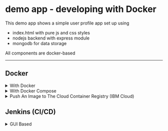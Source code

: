 # demo app - developing with Docker

This demo app shows a simple user profile app set up using 
- index.html with pure js and css styles
- nodejs backend with express module
- mongodb for data storage

All components are docker-based

---

## Docker
<details>
     <summary>With Docker</summary>
 <br>
   
  |  | Command | Description |
  | --------------- | --------------- | --------------- |
  | 1 | `- docker pull mongo:4.2.1` <br> `- docker pull mongo-express:0.49` | Pull the mongo and mongo-express images from Dockerhub |
  | 2 | `docker network create mongo-network` | Create docker network |
  | 3 | `docker network ls` | Check the network list |
  | 4 | `docker run -d -p 27017:27017 -e MONGO_INITDB_ROOT_USERNAME=admin` <br> `-e MONGO_INITDB_ROOT_PASSWORD=password --name mongodb` <br> `--net mongo-network mongo:4.2.1` | Start mongodb (optional, omit `--net` to use the default) |
  | 5 | `docker run -d -p 8081:8081 -e ME_CONFIG_MONGODB_ADMINUSERNAME=admin` <br> `-e ME_CONFIG_MONGODB_ADMINPASSWORD=password ` <br> `--net mongo-network` <br> `--name mongo-express -e ME_CONFIG_MONGODB_SERVER=mongodb mongo-express:0.49` | Start mongo-express |
  | 6 | `http://localhost:8081` | Open mongo-express from browser |
  | 7 | `- npm install` <br> `- node server.js` | Start your nodejs application locally - go to `app` directory of project |
  | 8 | `http://localhost:3000` | Access you nodejs application UI from browser |
  | 9 | |create `user-account` _db_ and `users` _collection_ in mongo-express |
  | 10 | | 'Edit Profile' and make changes |
  | 11 | | Reload mongo express. Data appears in mongo-express. Reload the html page also persists the data changes. |
</details>

<details>
 <summary>With Docker Compose</summary>
 <br>

 | | Command | Description |
 | --------------- | --------------- | --------------- |
 | 1 | | Stop all the containers running in previous steps |
 | 2 | | Change 'mongoUrlLocal' to 'mongoUrlDocker' in server.js |
 | 3 | | Create Dockerfile and image for app |
 | 4 | | Add app, mongo, mongo-express containers to the services in docker-compose |
 | 5 | `docker compose up` | Start docker-compose |
 | 6 | `http://localhost:8080` | Access the mongo-express |
 | 7 | `http://localhost:3000` | Access the nodejs application |
 | 8 | | In mongo-express, create a new database "my-db", then a new collection "users" in "my-db" |
 | 9 | | 'Edit Profile' and make changes |
 | 10 | | Reload mongo express. Data appears in mongo-express. Reload the html page also persists the data changes |
 | 11 | `docker compose down` | Stop mongodb and mongo-express containers in docker-compose (_Takes down the containers as well as the network_) |
</details>

<details>
 <summary>Push An Image to The Cloud Container Registry (IBM Cloud)</summary>
 <br>

 | | Command | Description |
 | --------------- | --------------- | --------------- |
 | 1 | | Install ibm cloud CLI and register for the container registry and the region (_Follow the docs to push the image on the cloud registry page._) |
 | 2 | | Log in to the IBM Cloud |
 | 3 | `ibmcloud cr login` | Log in the docker to the cloud |
 | 4 | `docker tag my-app:1.0 us.icr.io/imagehub/my-app:1.0` | Tag the image |
 | 5 | `docker push us.icr.io/imagehub/my-app:1.0` | Push the image |
 | 6 | `ibmcloud cr image-list` | Verify |
</details>

## Jenkins (CI/CD)
<details>
 <summary>GUI Based</summary>
 <br>
 --- Set up ---
 <br>
   
 | | Command | Description |
 | --------------- | --------------- | --------------- |
 | 1 | `docker run -p 8080:8080 -p 50000:50000 [master/slave communication] -d -v jenkins_home:/var/jenkins_home jenkins/jenkins:lts` | Run the jenkins container |
 | 2 | `docker logs` | See the admin password generated |
 | 3 | `localhost:8080` | Create an admin account |
</details>
